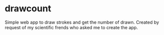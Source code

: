 # drawcount
Simple web app to draw strokes and get the number of drawn. Created by request of my scientific frends who asked me to create the app.
